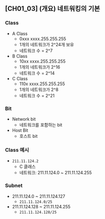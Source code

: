 ## [CH01_03] (개요) 네트워킹의 기본

### Class
- A Class
  - 0xxx xxxx.255.255.255
  - 1개의 네트워크가 2^24개 보유
  - 네트워크 수 = 2^7
- B Class
  - 10xx xxxx.255.255.255
  - 1개의 네트워크가 2^16
  - 네트워크 수 = 2^14
- C Class
  - 110x xxxx.255.255.255
  - 1개의 네트워크가 2^8
  - 네트워크 수 = 2^21

### Bit
- Network bit
  - 네트워크를 포함하는 bit
- Host Bit
  - 호스트 bit

### Class 예시
- `211.11.124.2`
  - C 클래스
  - 네트워크: 211.11.124.0 ~ 211.11.124.255

### Subnet
- 211.11.124.0 ~ 211.11.124.127
  - `211.11.124.0/25`
- 211.11.124.128 ~ 211.11.124.255
  - `211.11.124.128/25`
